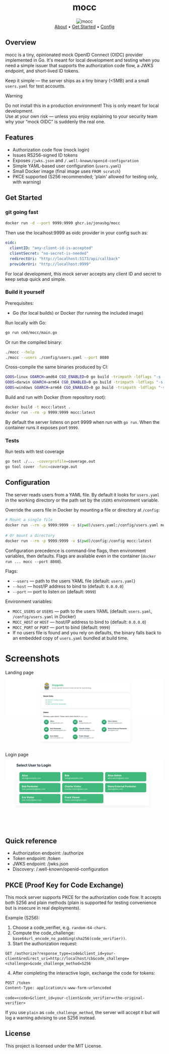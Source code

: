 <div align="center">
  <h1 align="center">mocc</h1>
  <img src="internal/templates/assets/static/mocc.png" alt="mocc" width="220">
  <br>
  <a href="#overview">About</a> •
  <a href="#get-started">Get Started</a> •
  <a href="#configuration">Config</a>
</div>

## Overview

mocc is a tiny, opinionated mock OpenID Connect (OIDC) provider implemented in Go. It's meant for local development and testing when you need a simple issuer that supports the authorization code flow, a JWKS endpoint, and short-lived ID tokens.

Keep it simple — the server ships as a tiny binary (<5MB) and a small `users.yaml` for test accounts.

> [!WARNING]
> Do not install this in a production environment! This is only meant for local development.  
> Use at your own risk — unless you enjoy explaining to your security team why your “mock OIDC” is suddenly the real one.

## Features

- Authorization code flow (mock login)
- Issues RS256-signed ID tokens
- Exposes `/jwks.json` and `/.well-known/openid-configuration`
- Simple YAML-based user configuration (`users.yaml`)
- Small Docker image (final image uses `FROM scratch`)
- PKCE supported (S256 recommended; 'plain' allowed for testing only, with warning)

## Get Started

### git going fast

```bash
docker run -d --port 9999:9999 ghcr.io/jonasbg/mocc
```

Then use the localhost:9999 as oidc provider in your config such as:
```yaml
oidc:
  clientID: "any-client-id-is-accepted"
  clientSecret: "no-secret-is-needed"
  redirectUri: "http://localhost:5173/api/callback"
  providerUri: "http://localhost:9999"
```

For local development, this mock server accepts any client ID and secret to keep setup quick and simple.

### Build it yourself

Prerequisites:

- Go (for local builds) or Docker (for running the included image)

Run locally with Go:

```bash
go run cmd/mocc/main.go
```

Or run the compiled binary:

```bash
./mocc --help
./mocc --users ./config/users.yaml --port 8080
```

Cross-compile the same binaries produced by CI:

```bash
GOOS=linux GOARCH=amd64 CGO_ENABLED=0 go build -trimpath -ldflags "-s -w" -o dist/mocc-linux-amd64 ./cmd/mocc
GOOS=darwin GOARCH=arm64 CGO_ENABLED=0 go build -trimpath -ldflags "-s -w" -o dist/mocc-darwin-arm64 ./cmd/mocc
GOOS=windows GOARCH=arm64 CGO_ENABLED=0 go build -trimpath -ldflags "-s -w" -o dist/mocc-windows-arm64.exe ./cmd/mocc
```

Build and run with Docker (from repository root):

```bash
docker build -t mocc:latest .
docker run --rm -p 9999:9999 mocc:latest
```

By default the server listens on port 9999 when run with `go run`. When the container runs it exposes port `9999`.

### Tests

Run tests with test coverage

```bash
go test ./... -coverprofile=coverage.out
go tool cover -func=coverage.out
```

## Configuration

The server reads users from a YAML file. By default it looks for `users.yaml` in the working directory or the path set by the `USERS` environment variable.

Override the users file in Docker by mounting a file or directory at `/config`:

```bash
# Mount a single file
docker run --rm -p 9999:9999 -v $(pwd)/users.yaml:/config/users.yaml mocc:latest

# Or mount a directory
docker run --rm -p 9999:9999 -v $(pwd)/config:/config mocc:latest
```

Configuration precedence is command-line flags, then environment variables, then defaults. Flags are available even in the container (`docker run ... mocc --port 8080`).

Flags:

- `--users` — path to the users YAML file (default: `users.yaml`)
- `--host` — host/IP address to bind to (default: `0.0.0.0`)
- `--port` — port to listen on (default: `9999`)

Environment variables:

- `MOCC_USERS` or `USERS` — path to the users YAML (default: `users.yaml`, `/config/users.yaml` in Docker)
- `MOCC_HOST` or `HOST` — host/IP address to bind to (default: `0.0.0.0`)
- `MOCC_PORT` or `PORT` — port to bind (default: `9999`)
- If no users file is found and you rely on defaults, the binary falls back to an embedded copy of `users.yaml` bundled at build time.

# Screenshots

Landing page
![landing](.github/docs/landing.png)

Login page
![login](.github/docs/login.png)

## Quick reference

- Authorization endpoint: /authorize
- Token endpoint: /token
- JWKS endpoint: /jwks.json
- Discovery: /.well-known/openid-configuration

## PKCE (Proof Key for Code Exchange)

This mock server supports PKCE for the authorization code flow. It accepts both S256 and plain methods (plain is supported for testing convenience but is insecure in real deployments).

Example (S256):

1. Choose a code_verifier, e.g. `random-64-chars`.
2. Compute the code_challenge: `base64url_encode_no_padding(sha256(code_verifier))`.
3. Start the authorization request:

```
GET /authorize?response_type=code&client_id=your-client&redirect_uri=http://localhost/cb&code_challenge=<challenge>&code_challenge_method=S256
```

4. After completing the interactive login, exchange the code for tokens:

```
POST /token
Content-Type: application/x-www-form-urlencoded

code=<code>&client_id=your-client&code_verifier=<the-original-verifier>
```

If you use `plain` as `code_challenge_method`, the server will accept it but will log a warning advising to use S256 instead.

## License

This project is licensed under the MIT License.
